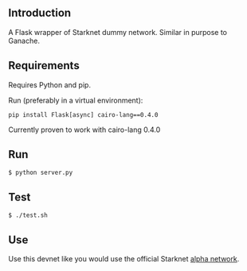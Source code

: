 ## Introduction
A Flask wrapper of Starknet dummy network. Similar in purpose to Ganache.

## Requirements
Requires Python and pip.

Run (preferably in a virtual environment):
```
pip install Flask[async] cairo-lang==0.4.0
```
Currently proven to work with cairo-lang 0.4.0

## Run
```
$ python server.py
```

## Test
```
$ ./test.sh
```

## Use
Use this devnet like you would use the official Starknet [alpha network](https://www.cairo-lang.org/docs/hello_starknet/amm.html?highlight=alpha#interaction-examples).

